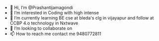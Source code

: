 - 👋 Hi, I’m @Prashantijamagondi
- 👀 I’m interested in Coding with high intense
- 🌱 I’m currently learning BE cse at bleda's clg in vijayapur and follow at CCBP 4.o technology in Nxtwave 
- 💞️ I’m looking to collaborate on 
- 📫 How to reach me contact me 9480772811

<!---
Prashantijamgondi/Prashantijamgondi is a ✨ special ✨ repository because its `README.md` (this file) appears on your GitHub profile.
You can click the Preview link to take a look at your changes.
--->
